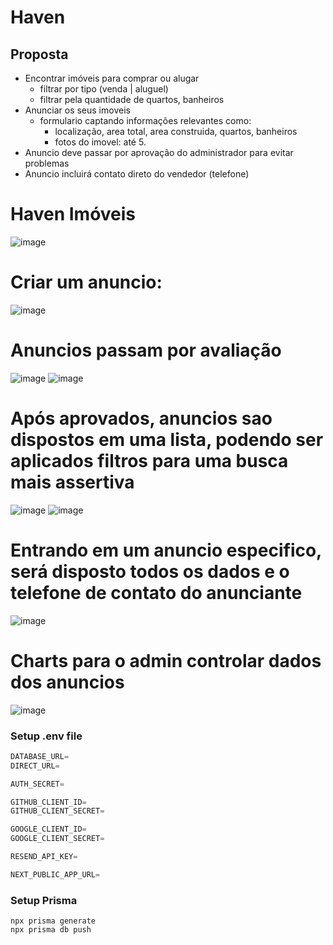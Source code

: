 # Haven

## Proposta

- Encontrar imóveis para comprar ou alugar
    - filtrar por tipo (venda | aluguel)
    - filtrar pela quantidade de quartos, banheiros
- Anunciar os seus imoveis
    - formulario captando informações relevantes como:
        - localização, area total, area construida, quartos, banheiros
        - fotos do imovel: até 5.
- Anuncio deve passar por aprovação do administrador para evitar problemas
- Anuncio incluirá contato direto do vendedor (telefone)

# Haven Imóveis

![image](https://github.com/Eddi3MS/haven/assets/75024157/7dda6b6f-2629-414a-9c65-3834af4d8465)

# Criar um anuncio:

![image](https://github.com/Eddi3MS/haven/assets/75024157/cb046d93-1516-4285-a5b1-233360e33468)

# Anuncios passam por avaliação

![image](https://github.com/Eddi3MS/haven/assets/75024157/a5066ba6-fdb2-4097-b82b-06441d98bde4)
![image](https://github.com/Eddi3MS/haven/assets/75024157/06de7b1a-0747-44cd-b8db-c6bd97679e21)

# Após aprovados, anuncios sao dispostos em uma lista, podendo ser aplicados filtros para uma busca mais assertiva

![image](https://github.com/Eddi3MS/haven/assets/75024157/2ebfbd7d-7f97-43f5-b132-c4374a3cdbb1)
![image](https://github.com/Eddi3MS/haven/assets/75024157/6f691afe-66c6-48c8-aa32-1f426c091a5e)

# Entrando em um anuncio especifico, será disposto todos os dados e o telefone de contato do anunciante

![image](https://github.com/Eddi3MS/haven/assets/75024157/337e4700-2ae2-487c-802a-d3d1d098dec3)

# Charts para o admin controlar dados dos anuncios

![image](https://github.com/Eddi3MS/haven/assets/75024157/025873c9-44e2-48ea-bc52-f31d4e12c4dc)

### Setup .env file

```js
DATABASE_URL=
DIRECT_URL=

AUTH_SECRET=

GITHUB_CLIENT_ID=
GITHUB_CLIENT_SECRET=

GOOGLE_CLIENT_ID=
GOOGLE_CLIENT_SECRET=

RESEND_API_KEY=

NEXT_PUBLIC_APP_URL=
```

### Setup Prisma

```shell
npx prisma generate
npx prisma db push
```
